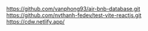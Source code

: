 https://github.com/vanphong93/air-bnb-database.git
https://github.com/nvthanh-fedev/test-vite-reactjs.git
https://cdw.netlify.app/

